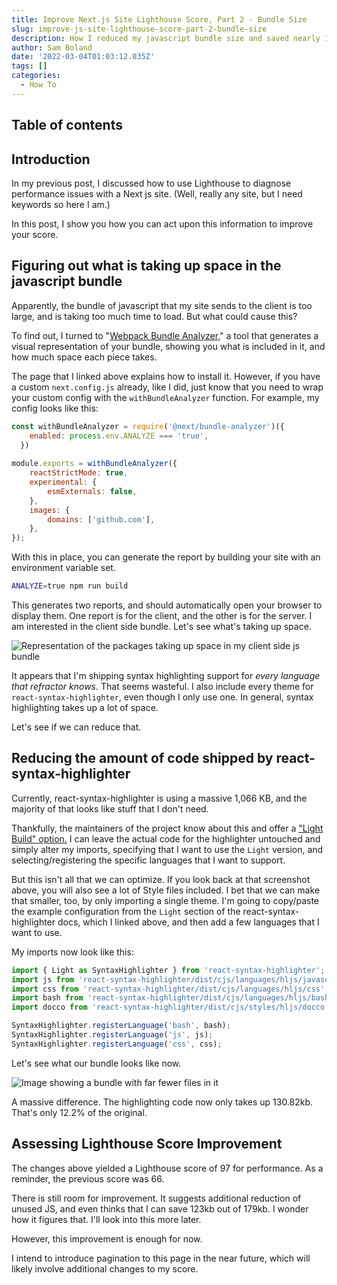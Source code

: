 ```yaml
---
title: Improve Next.js Site Lighthouse Score, Part 2 - Bundle Size
slug: improve-js-site-lighthouse-score-part-2-bundle-size
description: How I reduced my javascript bundle size and saved nearly 1mb of data transfer in Next JS
author: Sam Boland
date: '2022-03-04T01:03:12.035Z'
tags: []
categories:
  - How To
---
```


## Table of contents

## Introduction

In my previous post, I discussed how to use Lighthouse to diagnose performance issues with a Next js site. (Well, really any site, but I need keywords so here I am.) 

In this post, I show you how you can act upon this information to improve your score. 

## Figuring out what is taking up space in the javascript bundle

Apparently, the bundle of javascript that my site sends to the client is too large, and is taking too much time to load. But what could cause this?

To find out, I turned to "[Webpack Bundle Analyzer](https://github.com/vercel/next.js/tree/canary/packages/next-bundle-analyzer)," a tool that generates a visual representation of your bundle, showing you what is included in it, and how much space each piece takes.

The page that I linked above explains how to install it. However, if you have a custom `next.config.js` already, like I did, just know that you need to wrap your custom config with the `withBundleAnalyzer` function. For example, my config looks like this: 

```js
const withBundleAnalyzer = require('@next/bundle-analyzer')({
    enabled: process.env.ANALYZE === 'true',
  })
  
module.exports = withBundleAnalyzer({
    reactStrictMode: true,
    experimental: {
        esmExternals: false,
    },
    images: {
        domains: ['github.com'],
    },
});
```
With this in place, you can generate the report by building your site with an environment variable set.

```bash
ANALYZE=true npm run build
```
This generates two reports, and should automatically open your browser to display them. One report is for the client, and the other is for the server. I am interested in the client side bundle. Let's see what's taking up space. 

![Representation of the packages taking up space in my client side js bundle](/Screen%20Shot%202022-03-04%20at%2010.01.15%20AM.png)

It appears that I'm shipping syntax highlighting support for *every language that refractor knows*. That seems wasteful. I also include every theme for `react-syntax-highlighter`, even though I only use one. In general, syntax highlighting takes up a lot of space. 

Let's see if we can reduce that. 

## Reducing the amount of code shipped by react-syntax-highlighter

Currently, react-syntax-highlighter is using a massive 1,066 KB, and the majority of that looks like stuff that I don't need. 

Thankfully, the maintainers of the project know about this and offer a ["Light Build" option.](https://github.com/react-syntax-highlighter/react-syntax-highlighter#light-build) I can leave the actual code for the highlighter untouched and simply alter my imports, specifying that I want to use the `Light` version, and selecting/registering the specific languages that I want to support. 

But this isn't all that we can optimize. If you look back at that screenshot above, you will also see a lot of Style files included. I bet that we can make that smaller, too, by only importing a single theme. I'm going to copy/paste the example configuration from the `Light` section of the react-syntax-highlighter docs, which I linked above, and then add a few languages that I want to use.

My imports now look like this: 

```js
import { Light as SyntaxHighlighter } from 'react-syntax-highlighter';
import js from 'react-syntax-highlighter/dist/cjs/languages/hljs/javascript';
import css from 'react-syntax-highlighter/dist/cjs/languages/hljs/css';
import bash from 'react-syntax-highlighter/dist/cjs/languages/hljs/bash';
import docco from 'react-syntax-highlighter/dist/cjs/styles/hljs/docco';

SyntaxHighlighter.registerLanguage('bash', bash);
SyntaxHighlighter.registerLanguage('js', js);
SyntaxHighlighter.registerLanguage('css', css);
```
Let's see what our bundle looks like now. 

![Image showing a bundle with far fewer files in it](/Screen%20Shot%202022-03-04%20at%2012.17.58%20PM.png)

A massive difference. The highlighting code now only takes up 130.82kb. That's only 12.2% of the original.

## Assessing Lighthouse Score Improvement

The changes above yielded a Lighthouse score of 97 for performance. As a reminder, the previous score was 66. 

There is still room for improvement. It suggests additional reduction of unused JS, and even thinks that I can save 123kb out of 179kb. I wonder how it figures that. I'll look into this more later.

However, this improvement is enough for now. 

I intend to introduce pagination to this page in the near future, which will likely involve additional changes to my score. 